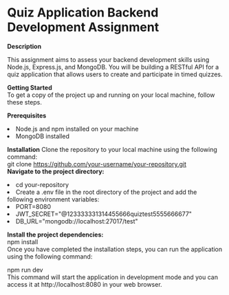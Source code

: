 # Quiz Application Backend Development Assignment
<b>Description</b>

This assignment aims to assess your backend development skills using Node.js, Express.js, and MongoDB. You will be building a RESTful API for a quiz application that allows users to create and participate in timed quizzes.

<b>Getting Started</b><br>
To get a copy of the project up and running on your local machine, follow these steps.

<b>Prerequisites</b>
<li>Node.js and npm installed on your machine
<li>MongoDB installed

<b>Installation</b>
Clone the repository to your local machine using the following command:<br>
git clone https://github.com/your-username/your-repository.git<br>
<b>Navigate to the project directory:</b>
<li>cd your-repository
<li>Create a .env file in the root directory of the project and add the following environment variables:
<li>PORT=8080
<li>JWT_SECRET="@123333331314455666quiztest5555666677"
<li>DB_URL="mongodb://localhost:27017/test"

<b>Install the project dependencies:</b><br>
npm install<br>
Once you have completed the installation steps, you can run the application using the following command:

npm run dev<br>
This command will start the application in development mode and you can access it at http://localhost:8080 in your web browser.





